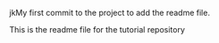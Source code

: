 jkMy first commit to the project to add the readme file.

This is the readme file for the tutorial repository
